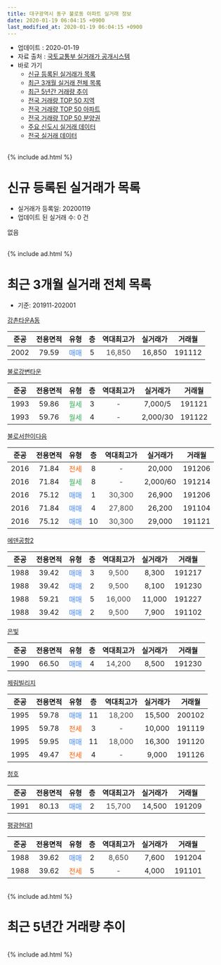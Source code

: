 ```yaml
---
title: 대구광역시 동구 불로동 아파트 실거래 정보
date: 2020-01-19 06:04:15 +0900
last_modified_at: 2020-01-19 06:04:15 +0900
---
```


* 업데이트 : 2020-01-19
* 자료 출처 : [국토교통부 실거래가 공개시스템](http://rt.molit.go.kr)
* 바로 가기
    * [신규 등록된 실거래가 목록](#신규-등록된-실거래가-목록)
    * [최근 3개월 실거래 전체 목록](#최근-3개월-실거래-전체-목록)
    * [최근 5년간 거래량 추이](#최근-5년간-거래량-추이)
    * [전국 거래량 TOP 50 지역](https://apt-info.github.io/apt-trade-info/최근-3개월-전국에서-가장-거래가-많이-발생한-지역)
    * [전국 거래량 TOP 50 아파트](https://apt-info.github.io/apt-trade-info/최근-3개월-전국에서-가장-거래가-많이-발생한-아파트)
    * [전국 거래량 TOP 50 분양권](https://apt-info.github.io/apt-trade-info/최근-3개월-전국에서-가장-거래가-많이-발생한-분양권)
    * [주요 신도시 실거래 데이터](https://apt-info.github.io/apt-trade-info/주요-신도시)
    * [전국 실거래 데이터](https://apt-info.github.io/apt-trade-info/전국)
<br>
{% include ad.html %}
<br>

# 신규 등록된 실거래가 목록
* 실거래가 등록일: 20200119
* 업데이트 된 실거래 수: 0 건

없음

<br>
{% include ad.html %}
<br>

# 최근 3개월 실거래 전체 목록
* 기준: 201911-202001


[강촌타운A동](https://search.naver.com/search.naver?query=%EB%8C%80%EA%B5%AC%EA%B4%91%EC%97%AD%EC%8B%9C+%EB%8F%99%EA%B5%AC+%EB%B6%88%EB%A1%9C%EB%8F%99+%EA%B0%95%EC%B4%8C%ED%83%80%EC%9A%B4A%EB%8F%99)

|준공|전용면적|유형|층|역대최고가|실거래가|거래월|
|:---:|:---:|:---:|:---:|:---:|:---:|:---:|
|2002|79.59|<span style="color:#4285f3">매매</span>|5|<span style="color:#444444">16,850</span>|16,850|191112|

[불로강변타운](https://search.naver.com/search.naver?query=%EB%8C%80%EA%B5%AC%EA%B4%91%EC%97%AD%EC%8B%9C+%EB%8F%99%EA%B5%AC+%EB%B6%88%EB%A1%9C%EB%8F%99+%EB%B6%88%EB%A1%9C%EA%B0%95%EB%B3%80%ED%83%80%EC%9A%B4)

|준공|전용면적|유형|층|역대최고가|실거래가|거래월|
|:---:|:---:|:---:|:---:|:---:|:---:|:---:|
|1993|59.86|<span style="color:#34a853">월세</span>|3|<span style="color:#444444">-</span>|7,000/5|191121|
|1993|59.76|<span style="color:#34a853">월세</span>|4|<span style="color:#444444">-</span>|2,000/30|191122|

[불로서한이다음](https://search.naver.com/search.naver?query=%EB%8C%80%EA%B5%AC%EA%B4%91%EC%97%AD%EC%8B%9C+%EB%8F%99%EA%B5%AC+%EB%B6%88%EB%A1%9C%EB%8F%99+%EB%B6%88%EB%A1%9C%EC%84%9C%ED%95%9C%EC%9D%B4%EB%8B%A4%EC%9D%8C)

|준공|전용면적|유형|층|역대최고가|실거래가|거래월|
|:---:|:---:|:---:|:---:|:---:|:---:|:---:|
|2016|71.84|<span style="color:#ff5a00">전세</span>|8|<span style="color:#444444">-</span>|20,000|191206|
|2016|71.84|<span style="color:#34a853">월세</span>|8|<span style="color:#444444">-</span>|2,000/60|191214|
|2016|75.12|<span style="color:#4285f3">매매</span>|1|<span style="color:#444444">30,300</span>|26,900|191206|
|2016|71.84|<span style="color:#4285f3">매매</span>|4|<span style="color:#444444">27,800</span>|26,200|191104|
|2016|75.12|<span style="color:#4285f3">매매</span>|10|<span style="color:#444444">30,300</span>|29,000|191121|

[에덴공항2](https://search.naver.com/search.naver?query=%EB%8C%80%EA%B5%AC%EA%B4%91%EC%97%AD%EC%8B%9C+%EB%8F%99%EA%B5%AC+%EB%B6%88%EB%A1%9C%EB%8F%99+%EC%97%90%EB%8D%B4%EA%B3%B5%ED%95%AD2)

|준공|전용면적|유형|층|역대최고가|실거래가|거래월|
|:---:|:---:|:---:|:---:|:---:|:---:|:---:|
|1988|39.42|<span style="color:#4285f3">매매</span>|3|<span style="color:#444444">9,500</span>|8,300|191217|
|1988|39.42|<span style="color:#4285f3">매매</span>|2|<span style="color:#444444">9,500</span>|8,100|191230|
|1988|59.21|<span style="color:#4285f3">매매</span>|5|<span style="color:#444444">16,000</span>|11,000|191227|
|1988|39.42|<span style="color:#4285f3">매매</span>|2|<span style="color:#444444">9,500</span>|7,900|191102|

[은빛](https://search.naver.com/search.naver?query=%EB%8C%80%EA%B5%AC%EA%B4%91%EC%97%AD%EC%8B%9C+%EB%8F%99%EA%B5%AC+%EB%B6%88%EB%A1%9C%EB%8F%99+%EC%9D%80%EB%B9%9B)

|준공|전용면적|유형|층|역대최고가|실거래가|거래월|
|:---:|:---:|:---:|:---:|:---:|:---:|:---:|
|1990|66.50|<span style="color:#4285f3">매매</span>|4|<span style="color:#444444">14,200</span>|8,500|191230|

[제림빌리지](https://search.naver.com/search.naver?query=%EB%8C%80%EA%B5%AC%EA%B4%91%EC%97%AD%EC%8B%9C+%EB%8F%99%EA%B5%AC+%EB%B6%88%EB%A1%9C%EB%8F%99+%EC%A0%9C%EB%A6%BC%EB%B9%8C%EB%A6%AC%EC%A7%80)

|준공|전용면적|유형|층|역대최고가|실거래가|거래월|
|:---:|:---:|:---:|:---:|:---:|:---:|:---:|
|1995|59.78|<span style="color:#4285f3">매매</span>|11|<span style="color:#444444">18,200</span>|15,500|200102|
|1995|59.78|<span style="color:#ff5a00">전세</span>|3|<span style="color:#444444">-</span>|10,000|191119|
|1995|59.95|<span style="color:#4285f3">매매</span>|11|<span style="color:#444444">18,000</span>|16,300|191120|
|1995|49.47|<span style="color:#ff5a00">전세</span>|4|<span style="color:#444444">-</span>|9,000|191126|

[청호](https://search.naver.com/search.naver?query=%EB%8C%80%EA%B5%AC%EA%B4%91%EC%97%AD%EC%8B%9C+%EB%8F%99%EA%B5%AC+%EB%B6%88%EB%A1%9C%EB%8F%99+%EC%B2%AD%ED%98%B8)

|준공|전용면적|유형|층|역대최고가|실거래가|거래월|
|:---:|:---:|:---:|:---:|:---:|:---:|:---:|
|1991|80.13|<span style="color:#4285f3">매매</span>|2|<span style="color:#444444">15,700</span>|14,500|191209|

[평광현대1](https://search.naver.com/search.naver?query=%EB%8C%80%EA%B5%AC%EA%B4%91%EC%97%AD%EC%8B%9C+%EB%8F%99%EA%B5%AC+%EB%B6%88%EB%A1%9C%EB%8F%99+%ED%8F%89%EA%B4%91%ED%98%84%EB%8C%801)

|준공|전용면적|유형|층|역대최고가|실거래가|거래월|
|:---:|:---:|:---:|:---:|:---:|:---:|:---:|
|1988|39.62|<span style="color:#4285f3">매매</span>|2|<span style="color:#444444">8,650</span>|7,600|191204|
|1988|39.62|<span style="color:#ff5a00">전세</span>|5|<span style="color:#444444">-</span>|4,000|191101|


<br>
{% include ad.html %}
<br>

# 최근 5년간 거래량 추이


<div style="width:100%;">
    <canvas id="deal_progress" height="200"></canvas>
</div>

<script>
new Chart(document.getElementById("deal_progress"), {
    type: 'line',
    data: {
        labels: ['201501','201502','201503','201504','201505','201506','201507','201508','201509','201510','201511','201512','201601','201602','201603','201604','201605','201606','201607','201608','201609','201610','201611','201612','201701','201702','201703','201704','201705','201706','201707','201708','201709','201710','201711','201712','201801','201802','201803','201804','201805','201806','201807','201808','201809','201810','201811','201812','201901','201902','201903','201904','201905','201906','201907','201908','201909','201910','201911','201912','202001'],
        datasets: [{
            label: '매매',
            pointRadius: 1,
            data: [10, 14, 23, 8, 9, 9, 9, 10, 6, 9, 7, 3, 2, 7, 3, 5, 7, 6, 8, 6, 15, 13, 4, 6, 4, 6, 6, 10, 6, 7, 3, 4, 11, 5, 8, 10, 4, 6, 11, 3, 6, 3, 3, 5, 10, 13, 6, 6, 5, 2, 13, 10, 10, 6, 7, 5, 4, 8, 5, 7, 1],
            borderColor: "rgba(255, 201, 14, 1)",
            backgroundColor: "rgba(255, 201, 14, 0.5)",
            fill: false,
            lineTension: 0
        },{
            label: '전월세',
            pointRadius: 1,
            data: [0, 2, 2, 2, 4, 2, 1, 7, 3, 2, 4, 2, 6, 7, 5, 1, 2, 3, 3, 4, 5, 14, 16, 15, 17, 7, 6, 1, 0, 0, 1, 3, 3, 10, 4, 2, 1, 3, 2, 1, 2, 2, 6, 6, 4, 6, 5, 9, 11, 5, 5, 6, 1, 1, 2, 2, 1, 7, 5, 2, 0],
            borderColor: "rgba(0, 141, 185, 1)",
            backgroundColor: "rgba(0, 141, 185, 0.5)",
            fill: false,
            lineTension: 0
        }
        ]
    },
    options: {
        responsive: true,
        title: {
            display: false
        },
        tooltips: {
            mode: 'index',
            intersect: false
        },
        hover: {
            mode: 'nearest',
            intersect: true
        },
        scales: {
            xAxes: [{
                display: true,
                scaleLabel: {
                    display: true,
                    labelString: '년/월'
                }
            }],
            yAxes: [{
                display: true,
                ticks: {
                    suggestedMin: 0,
                },
                scaleLabel: {
                    display: true,
                    labelString: '실거래 수'
                }
            }]
        }
    }
});

</script>


<br>
{% include ad.html %}
<br>

